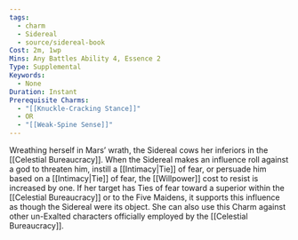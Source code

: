 ```yaml
---
tags:
  - charm
  - Sidereal
  - source/sidereal-book
Cost: 2m, 1wp
Mins: Any Battles Ability 4, Essence 2
Type: Supplemental
Keywords:
  - None
Duration: Instant
Prerequisite Charms:
  - "[[Knuckle-Cracking Stance]]"
  - OR
  - "[[Weak-Spine Sense]]"
---
```

Wreathing herself in Mars’ wrath, the Sidereal cows her inferiors in the [[Celestial Bureaucracy]]. When the Sidereal makes an influence roll against a god to threaten him, instill a [[Intimacy|Tie]] of fear, or persuade him based on a [[Intimacy|Tie]] of fear, the [[Willpower]] cost to resist is increased by one. If her target has Ties of fear toward a superior within the [[Celestial Bureaucracy]] or to the Five Maidens, it supports this influence as though the Sidereal were its object. She can also use this Charm against other un-Exalted characters officially employed by the [[Celestial Bureaucracy]].